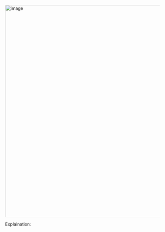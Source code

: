<img width="689" alt="image" src="https://github.com/user-attachments/assets/5297887b-115a-4a14-ab16-9c798a0f0132" />


Explaination:
